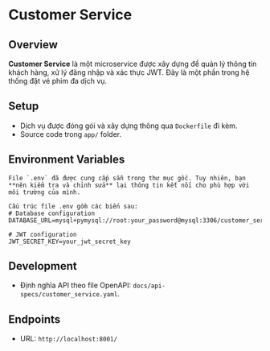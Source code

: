 # Customer Service
 
 ## Overview
 **Customer Service** là một microservice được xây dựng để quản lý thông tin khách hàng, xử lý đăng nhập và xác thực JWT. Đây là một phần trong hệ thống đặt vé phim đa dịch vụ.
 
 ## Setup
 - Dịch vụ được đóng gói và xây dựng thông qua `Dockerfile` đi kèm.
 - Source code trong `app/` folder.

 ## Environment Variables
    File `.env` đã được cung cấp sẵn trong thư mục gốc. Tuy nhiên, bạn **nên kiểm tra và chỉnh sửa** lại thông tin kết nối cho phù hợp với môi trường của mình.

    Cấu trúc file .env gồm các biến sau:
    # Database configuration
    DATABASE_URL=mysql+pymysql://root:your_password@mysql:3306/customer_service

    # JWT configuration
    JWT_SECRET_KEY=your_jwt_secret_key

 ## Development
 - Định nghĩa API theo file OpenAPI: `docs/api-specs/customer_service.yaml`.
 
 ## Endpoints
 - URL: `http://localhost:8001/`
